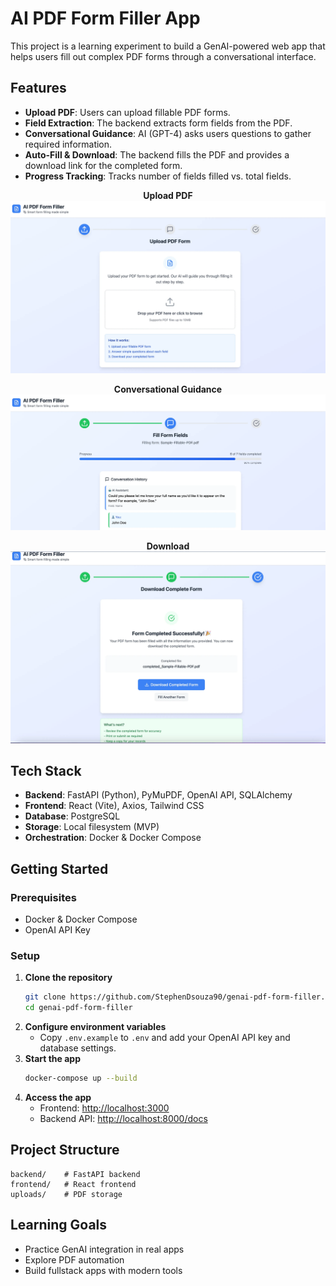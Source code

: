 # AI PDF Form Filler App

This project is a learning experiment to build a GenAI-powered web app that helps users fill out complex PDF forms through a conversational interface.

## Features

- **Upload PDF**: Users can upload fillable PDF forms.
- **Field Extraction**: The backend extracts form fields from the PDF.
- **Conversational Guidance**: AI (GPT-4) asks users questions to gather required information.
- **Auto-Fill & Download**: The backend fills the PDF and provides a download link for the completed form.
- **Progress Tracking**: Tracks number of fields filled vs. total fields.

<p align="center">
   <strong>Upload PDF</strong><br>
   <img src="assets/image.png" alt="alt text">
</p>

<p align="center">
   <strong>Conversational Guidance</strong><br>
   <img src="assets/image-1.png" alt="alt text">
</p>

<p align="center">
   <strong>Download</strong><br>
   <img src="assets/image-2.png" alt="alt text">
</p>

## Tech Stack

- **Backend**: FastAPI (Python), PyMuPDF, OpenAI API, SQLAlchemy
- **Frontend**: React (Vite), Axios, Tailwind CSS
- **Database**: PostgreSQL
- **Storage**: Local filesystem (MVP)
- **Orchestration**: Docker & Docker Compose

## Getting Started

### Prerequisites
- Docker & Docker Compose
- OpenAI API Key

### Setup

1. **Clone the repository**
   ```bash
   git clone https://github.com/StephenDsouza90/genai-pdf-form-filler.git
   cd genai-pdf-form-filler
   ```
2. **Configure environment variables**
   - Copy `.env.example` to `.env` and add your OpenAI API key and database settings.
3. **Start the app**
   ```bash
   docker-compose up --build
   ```
4. **Access the app**
   - Frontend: [http://localhost:3000](http://localhost:3000)
   - Backend API: [http://localhost:8000/docs](http://localhost:8000/docs)

## Project Structure

```
backend/    # FastAPI backend
frontend/   # React frontend
uploads/    # PDF storage
```

## Learning Goals
- Practice GenAI integration in real apps
- Explore PDF automation
- Build fullstack apps with modern tools

